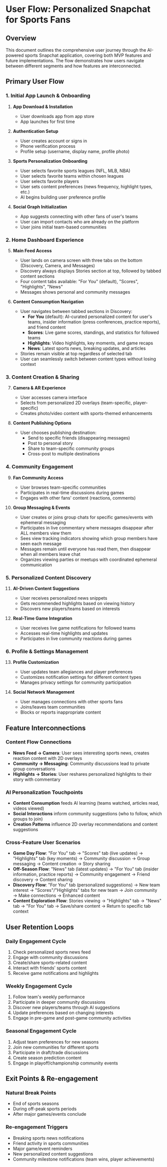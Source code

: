 # User Flow: Personalized Snapchat for Sports Fans

## Overview
This document outlines the comprehensive user journey through the AI-powered sports Snapchat application, covering both MVP features and future implementations. The flow demonstrates how users navigate between different segments and how features are interconnected.

## Primary User Flow

### 1. Initial App Launch & Onboarding

1. **App Download & Installation**
   - User downloads app from app store
   - App launches for first time

2. **Authentication Setup**
   - User creates account or signs in
   - Phone verification process
   - Profile setup (username, display name, profile photo)

3. **Sports Personalization Onboarding**
   - User selects favorite sports leagues (NFL, MLB, NBA)
   - User selects favorite teams within chosen leagues
   - User selects favorite players
   - User sets content preferences (news frequency, highlight types, etc.)
   - AI begins building user preference profile

4. **Social Graph Initialization**
   - App suggests connecting with other fans of user's teams
   - User can import contacts who are already on the platform
   - User joins initial team-based communities

### 2. Home Dashboard Experience

5. **Main Feed Access**
   - User lands on camera screen with three tabs on the bottom (Discovery, Camera, and Messages) 
   - Discovery always displays Stories section at top, followed by tabbed content sections
   - Four content tabs available: "For You" (default), "Scores", "Highlights", "News"
   - Messages shows personal and community messages

6. **Content Consumption Navigation**
   - User navigates between tabbed sections in Discovery:
     - **For You** (default): AI-curated personalized content for user's teams, insider information (press conferences, practice reports), and friend content
     - **Scores**: Live game scores, standings, and statistics for followed teams
     - **Highlights**: Video highlights, key moments, and game recaps
     - **News**: Latest sports news, breaking updates, and articles
   - Stories remain visible at top regardless of selected tab
   - User can seamlessly switch between content types without losing context

### 3. Content Creation & Sharing

7. **Camera & AR Experience**
   - User accesses camera interface
   - Selects from personalized 2D overlays (team-specific, player-specific)
   - Creates photo/video content with sports-themed enhancements

8. **Content Publishing Options**
   - User chooses publishing destination:
     - Send to specific friends (disappearing messages)
     - Post to personal story
     - Share to team-specific community groups
     - Cross-post to multiple destinations

### 4. Community Engagement

9. **Fan Community Access**
   - User browses team-specific communities
   - Participates in real-time discussions during games
   - Engages with other fans' content (reactions, comments)

10. **Group Messaging & Events**
    - User creates or joins group chats for specific games/events with ephemeral messaging
    - Participates in live commentary where messages disappear after ALL members view them
    - Sees view tracking indicators showing which group members have seen each message
    - Messages remain until everyone has read them, then disappear when all members leave chat
    - Organizes viewing parties or meetups with coordinated ephemeral communication

### 5. Personalized Content Discovery

11. **AI-Driven Content Suggestions**
    - User receives personalized news snippets
    - Gets recommended highlights based on viewing history
    - Discovers new players/teams based on interests

12. **Real-Time Game Integration**
    - User receives live game notifications for followed teams
    - Accesses real-time highlights and updates
    - Participates in live community reactions during games

### 6. Profile & Settings Management

13. **Profile Customization**
    - User updates team allegiances and player preferences
    - Customizes notification settings for different content types
    - Manages privacy settings for community participation

14. **Social Network Management**
    - User manages connections with other sports fans
    - Joins/leaves team communities
    - Blocks or reports inappropriate content

## Feature Interconnections

### Content Flow Connections
- **News Feed → Camera**: User sees interesting sports news, creates reaction content with 2D overlays
- **Community → Messaging**: Community discussions lead to private group conversations
- **Highlights → Stories**: User reshares personalized highlights to their story with commentary

### AI Personalization Touchpoints
- **Content Consumption** feeds AI learning (teams watched, articles read, videos viewed)
- **Social Interactions** inform community suggestions (who to follow, which groups to join)
- **Creation Patterns** influence 2D overlay recommendations and content suggestions

### Cross-Feature User Scenarios
- **Game Day Flow**: "For You" tab → "Scores" tab (live updates) → "Highlights" tab (key moments) → Community discussion → Group messaging → Content creation → Story sharing
- **Off-Season Flow**: "News" tab (latest updates) → "For You" tab (insider information, practice reports) → Community engagement → Friend discovery → Content sharing
- **Discovery Flow**: "For You" tab (personalized suggestions) → New team interest → "Scores"/"Highlights" tabs for new team → Join community → Make connections → Enhanced content
- **Content Exploration Flow**: Stories viewing → "Highlights" tab → "News" tab → "For You" tab → Save/share content → Return to specific tab context

## User Retention Loops

### Daily Engagement Cycle
1. Check personalized sports news feed
2. Engage with community discussions
3. Create/share sports-related content
4. Interact with friends' sports content
5. Receive game notifications and highlights

### Weekly Engagement Cycle
1. Follow team's weekly performance
2. Participate in deeper community discussions
3. Discover new players/teams through AI suggestions
4. Update preferences based on changing interests
5. Engage in pre-game and post-game community activities

### Seasonal Engagement Cycle
1. Adjust team preferences for new seasons
2. Join new communities for different sports
3. Participate in draft/trade discussions
4. Create season prediction content
5. Engage in playoff/championship community events

## Exit Points & Re-engagement

### Natural Break Points
- End of sports seasons
- During off-peak sports periods
- After major games/events conclude

### Re-engagement Triggers
- Breaking sports news notifications
- Friend activity in sports communities
- Major game/event reminders
- New personalized content suggestions
- Community milestone notifications (team wins, player achievements) 